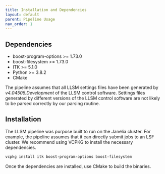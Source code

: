 ```yaml
---
title: Installation and Dependencies
layout: default
parent: Pipeline Usage
nav_order: 1
---
```


## Dependencies

* boost-program-options >= 1.73.0
* boost-filesystem >= 1.73.0
* ITK >= 5.1.0
* Python >= 3.8.2
* CMake

The pipeline assumes that all LLSM settings files have been generated by *v4.04505.Development* of the LLSM control software. Settings files generated by different versions of the LLSM control software are not likely to be parsed correctly by our parsing routine.

## Installation

The LLSM pipeline was purpose built to run on the Janelia cluster. For example, the pipeline assumes that it can directly submit jobs to an LSF cluster. We recommend using VCPKG to install the necessary dependencies.

```bash
vcpkg install itk boost-program-options boost-filesystem
```

Once the dependencies are installed, use CMake to build the binaries.